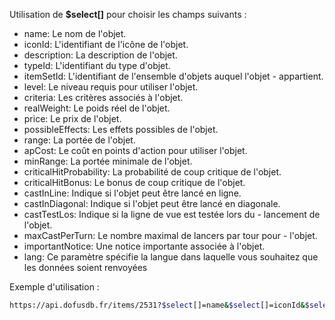 Utilisation de **$select[]** pour choisir les champs suivants :
- name: Le nom de l'objet.
- iconId: L'identifiant de l'icône de l'objet.
- description: La description de l'objet.
- typeId: L'identifiant du type d'objet.
- itemSetId: L'identifiant de l'ensemble d'objets auquel l'objet - appartient.
- level: Le niveau requis pour utiliser l'objet.
- criteria: Les critères associés à l'objet.
- realWeight: Le poids réel de l'objet.
- price: Le prix de l'objet.
- possibleEffects: Les effets possibles de l'objet.
- range: La portée de l'objet.
- apCost: Le coût en points d'action pour utiliser l'objet.
- minRange: La portée minimale de l'objet.
- criticalHitProbability: La probabilité de coup critique de l'objet.
- criticalHitBonus: Le bonus de coup critique de l'objet.
- castInLine: Indique si l'objet peut être lancé en ligne.
- castInDiagonal: Indique si l'objet peut être lancé en diagonale.
- castTestLos: Indique si la ligne de vue est testée lors du - lancement de l'objet.
- maxCastPerTurn: Le nombre maximal de lancers par tour pour - l'objet.
- importantNotice: Une notice importante associée à l'objet.
- lang: Ce paramètre spécifie la langue dans laquelle vous souhaitez que les données soient renvoyées

Exemple d'utilisation :
```bash
https://api.dofusdb.fr/items/2531?$select[]=name&$select[]=iconId&$select[]=description&$select[]=typeId&$select[]=itemSetId&$select[]=level&$select[]=criteria&$select[]=realWeight&$select[]=price&$select[]=possibleEffects&$select[]=range&$select[]=apCost&$select[]=minRange&$select[]=criticalHitProbability&$select[]=criticalHitBonus&$select[]=castInLine&$select[]=castInDiagonal&$select[]=castTestLos&$select[]=maxCastPerTurn&$select[]=importantNotice&lang=fr
```
